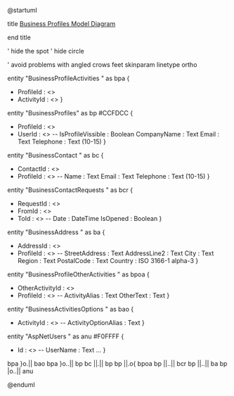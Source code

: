 @startuml

title
<u>Business Profiles Model Diagram</u>

end title

' hide the spot
' hide circle

' avoid problems with angled crows feet
skinparam linetype ortho

entity "BusinessProfileActivities  " as bpa {
  * ProfileId : <<FK>>
  * ActivityId : <<FK>>
}

entity "BusinessProfiles" as bp #CCFDCC {
  * ProfileId : <<PK>>
  * UserId : <<FK>>
  --
  IsProfileVissible : Boolean
  CompanyName : Text
  Email : Text
  Telephone : Text (10-15)
}

entity "BusinessContact  " as bc {
  * ContactId : <<PK>>
  * ProfileId : <<FK>>
  --
  Name : Text
  Email : Text
  Telephone : Text (10-15)
}

entity "BusinessContactRequests  " as bcr {
  * RequestId : <<PK>>
  * FromId : <<FK>>
  * ToId : <<FK>>
  --
  Date : DateTime
  IsOpened : Boolean
}

entity "BusinessAddress  " as ba {
  * AddressId : <<PK>>
  * ProfileId : <<FK>>
  --
  StreetAddress : Text
  AddressLine2 : Text
  City : Text
  Region : Text
  PostalCode : Text
  Country : ISO 3166-1 alpha-3
}

entity "BusinessProfileOtherActivities  " as bpoa {
  * OtherActivityId : <<PK>>
  * ProfileId : <<FK>>
  --
  ActivityAlias : Text
  OtherText : Text
}

entity "BusinessActivitiesOptions  " as bao {
  * ActivityId : <<PK>>
  --
  ActivityOptionAlias : Text
}

entity "AspNetUsers  " as anu #F0FFFF {
  * Id : <<PK>>
  --
  UserName : Text
  ...
}

bpa }o.|| bao
bpa }o..|| bp
bc ||.|| bp
bp ||.o{ bpoa
bp ||..|| bcr
bp ||..|| ba
bp |o..|| anu

@enduml
